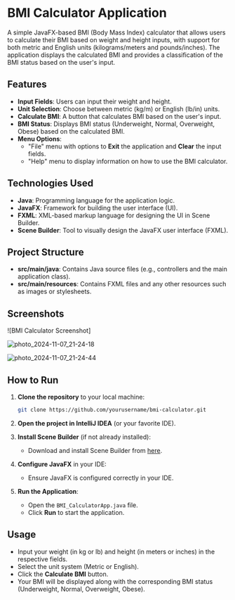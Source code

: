# BMI Calculator Application

A simple JavaFX-based BMI (Body Mass Index) calculator that allows users to calculate their BMI based on weight and height inputs, with support for both metric and English units (kilograms/meters and pounds/inches). The application displays the calculated BMI and provides a classification of the BMI status based on the user's input.

## Features

- **Input Fields**: Users can input their weight and height.
- **Unit Selection**: Choose between metric (kg/m) or English (lb/in) units.
- **Calculate BMI**: A button that calculates BMI based on the user's input.
- **BMI Status**: Displays BMI status (Underweight, Normal, Overweight, Obese) based on the calculated BMI.
- **Menu Options**:
  - "File" menu with options to **Exit** the application and **Clear** the input fields.
  - "Help" menu to display information on how to use the BMI calculator.

## Technologies Used

- **Java**: Programming language for the application logic.
- **JavaFX**: Framework for building the user interface (UI).
- **FXML**: XML-based markup language for designing the UI in Scene Builder.
- **Scene Builder**: Tool to visually design the JavaFX user interface (FXML).

## Project Structure

- **src/main/java**: Contains Java source files (e.g., controllers and the main application class).
- **src/main/resources**: Contains FXML files and any other resources such as images or stylesheets.

## Screenshots

![BMI Calculator Screenshot]


![photo_2024-11-07_21-24-18](https://github.com/user-attachments/assets/ee5d82ed-80dc-4d17-87e9-651c09d7050f)




![photo_2024-11-07_21-24-44](https://github.com/user-attachments/assets/e3623c8d-e174-434b-86a0-07ce0230486b)



## How to Run

1. **Clone the repository** to your local machine:
    ```bash
    git clone https://github.com/yourusername/bmi-calculator.git
    ```

2. **Open the project in IntelliJ IDEA** (or your favorite IDE).

3. **Install Scene Builder** (if not already installed):
   - Download and install Scene Builder from [here](https://gluonhq.com/products/scene-builder/).

4. **Configure JavaFX** in your IDE:
   - Ensure JavaFX is configured correctly in your IDE.

5. **Run the Application**:
   - Open the `BMI_CalculatorApp.java` file.
   - Click **Run** to start the application.

## Usage

- Input your weight (in kg or lb) and height (in meters or inches) in the respective fields.
- Select the unit system (Metric or English).
- Click the **Calculate BMI** button.
- Your BMI will be displayed along with the corresponding BMI status (Underweight, Normal, Overweight, Obese).





